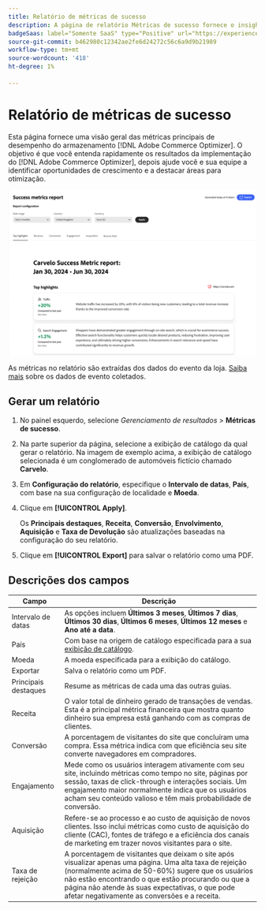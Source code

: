 ```yaml
---
title: Relatório de métricas de sucesso
description: A página de relatório Métricas de sucesso fornece o insight para as métricas principais de desempenho da sua loja  [!DNL Adobe Commerce Optimizer] .
badgeSaas: label="Somente SaaS" type="Positive" url="https://experienceleague.adobe.com/en/docs/commerce/user-guides/product-solutions" tooltip="Aplicável somente a projetos do Adobe Commerce as a Cloud Service e do Adobe Commerce Optimizer (infraestrutura SaaS gerenciada pela Adobe)."
source-git-commit: b462980c12342ae2fe6d24272c56c6a9d9b21989
workflow-type: tm+mt
source-wordcount: '418'
ht-degree: 1%

---
```


# Relatório de métricas de sucesso

Esta página fornece uma visão geral das métricas principais de desempenho do armazenamento [!DNL Adobe Commerce Optimizer]. O objetivo é que você entenda rapidamente os resultados da implementação do [!DNL Adobe Commerce Optimizer], depois ajude você e sua equipe a identificar oportunidades de crescimento e a destacar áreas para otimização.

![Relatório de métricas de sucesso](../assets/success-metrics.png)

As métricas no relatório são extraídas dos dados do evento da loja. [Saiba mais](../setup/events/overview.md) sobre os dados de evento coletados.

## Gerar um relatório

1. No painel esquerdo, selecione _Gerenciamento de resultados_ > **Métricas de sucesso**.
1. Na parte superior da página, selecione a exibição de catálogo da qual gerar o relatório. Na imagem de exemplo acima, a exibição de catálogo selecionada é um conglomerado de automóveis fictício chamado **Carvelo**.
1. Em **Configuração do relatório**, especifique o **Intervalo de datas**, **País**, com base na sua configuração de localidade e **Moeda**.
1. Clique em **[!UICONTROL Apply]**.

   Os **Principais destaques**, **Receita**, **Conversão**, **Envolvimento**, **Aquisição** e **Taxa de Devolução** são atualizações baseadas na configuração do seu relatório.

1. Clique em **[!UICONTROL Export]** para salvar o relatório como uma PDF.

## Descrições dos campos

| Campo | Descrição |
|---|---|
| Intervalo de datas | As opções incluem **Últimos 3 meses**, **Últimos 7 dias**, **Últimos 30 dias**, **Últimos 6 meses**, **Últimos 12 meses** e **Ano até a data**. |
| País | Com base na origem de catálogo especificada para a sua [exibição de catálogo](../setup/catalog-view.md). |
| Moeda | A moeda especificada para a exibição do catálogo. |
| Exportar | Salva o relatório como um PDF. |
| Principais destaques | Resume as métricas de cada uma das outras guias. |
| Receita | O valor total de dinheiro gerado de transações de vendas. Esta é a principal métrica financeira que mostra quanto dinheiro sua empresa está ganhando com as compras de clientes. |
| Conversão | A porcentagem de visitantes do site que concluíram uma compra. Essa métrica indica com que eficiência seu site converte navegadores em compradores. |
| Engajamento | Mede como os usuários interagem ativamente com seu site, incluindo métricas como tempo no site, páginas por sessão, taxas de click-through e interações sociais. Um engajamento maior normalmente indica que os usuários acham seu conteúdo valioso e têm mais probabilidade de conversão. |
| Aquisição | Refere-se ao processo e ao custo de aquisição de novos clientes. Isso inclui métricas como custo de aquisição do cliente (CAC), fontes de tráfego e a eficiência dos canais de marketing em trazer novos visitantes para o site. |
| Taxa de rejeição | A porcentagem de visitantes que deixam o site após visualizar apenas uma página. Uma alta taxa de rejeição (normalmente acima de 50-60%) sugere que os usuários não estão encontrando o que estão procurando ou que a página não atende às suas expectativas, o que pode afetar negativamente as conversões e a receita. |
